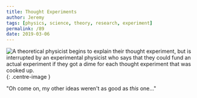 ```yaml
---
title: Thought Experiments
author: Jeremy
tags: [physics, science, theory, research, experiment]
permalink: /89
date: 2019-03-06
---
```


![A theoretical physicist begins to explain their thought experiment, but is interrupted by an experimental physicist who says that they could fund an actual experiment if they got a dime for each thought experiment that was cooked up.](https://res.cloudinary.com/dh3hm8pb7/image/upload/c_scale,q_auto:best/v1535842782/Handwaving/Published/ThoughtExperiments.png){: .centre-image }

"Oh come on, my other ideas weren't as good as *this* one&hellip;"